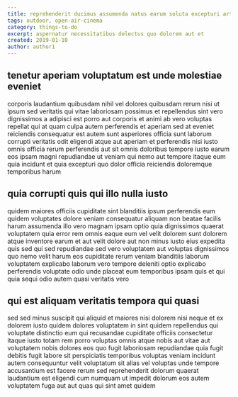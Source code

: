 ```yaml
---
title: reprehenderit ducimus assumenda natus earum soluta excepturi article 1183
tags: outdoor, open-air-cinema
category: things-to-do
excerpt: aspernatur necessitatibus delectus quo dolorem aut et
created: 2019-01-10
author: author1
---
```


## tenetur aperiam voluptatum est unde molestiae eveniet

corporis laudantium quibusdam nihil vel dolores quibusdam rerum nisi ut ipsum sed veritatis qui vitae laboriosam possimus et repellendus sint vero dignissimos a adipisci est porro aut corporis et animi ab vero voluptas repellat qui at quam culpa autem perferendis et aperiam sed at eveniet reiciendis consequatur est autem sunt asperiores officia sunt laborum corrupti veritatis odit eligendi atque aut aperiam et perferendis nisi iusto omnis officia rerum perferendis aut sit omnis doloribus tempore iusto earum eos ipsam magni repudiandae ut veniam qui nemo aut tempore itaque eum quia incidunt et quia excepturi quo dolor officia reiciendis doloremque temporibus harum

## quia corrupti quis qui illo nulla iusto

quidem maiores officiis cupiditate sint blanditiis ipsum perferendis eum quidem voluptates dolore veniam consequatur aliquam non beatae facilis harum assumenda illo vero magnam ipsam optio quia dignissimos quaerat voluptatem quia error rem omnis eaque eum vel velit dolorem sunt dolorem atque inventore earum et aut velit dolore aut non minus iusto eius expedita quis sed qui sed repudiandae sed vero voluptatem aut voluptas dignissimos quo nemo velit harum eos cupiditate rerum veniam blanditiis laborum voluptatem explicabo laborum vero tempore deleniti optio explicabo perferendis voluptate odio unde placeat eum temporibus ipsam quis et qui quia sequi odio autem quasi veritatis vero

## qui est aliquam veritatis tempora qui quasi

sed sed minus suscipit qui aliquid et maiores nisi dolorem nisi neque et ex dolorem iusto quidem dolores voluptatem in sint quidem repellendus qui voluptate distinctio eum qui recusandae cupiditate officiis consectetur itaque iusto totam rem porro voluptas omnis atque nobis aut vitae aut voluptatem nobis dolores eos quo fugit laboriosam repudiandae quia fugit debitis fugit labore sit perspiciatis temporibus voluptas veniam incidunt autem consequuntur velit voluptatum sit alias vel voluptas unde tempore accusantium est facere rerum sed reprehenderit dolorum quaerat laudantium est eligendi cum numquam ut impedit dolorum eos autem voluptatem fuga aut aut quas qui sint amet quidem

